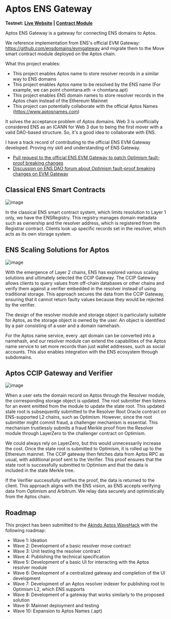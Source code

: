 # Aptos ENS Gateway

**Testnet: [Live Website](https://aptos-ens.chom.dev) | [Contract Module](https://explorer.aptoslabs.com/account/0x4aac1f0a41d1251b67e7623b3bdf3034cbd4bb05938a1129ddd9dec3ba8ed200/modules/code/resolver?network=testnet)**

Aptos ENS Gateway is a gateway for connecting ENS domains to Aptos.

We reference implementation from ENS's official EVM Gateway: https://github.com/ensdomains/evmgateway and migrate them to the Move smart contract module deployed on the Aptos chain.

What this project enables:
* This project enables Aptos name to store resolver records in a similar way to ENS domains
* This project enables Aptos name to be resolved by the ENS name (For example, we can point chomtana.eth -> chomtana.apt)
* This project enables ENS domain names to store resolver records in the Aptos chain instead of the Ethereum Mainnet
* This project can potentially collaborate with the official Aptos Names (https://www.aptosnames.com)

It solves the acceptance problem of Aptos domains. Web 3 is unofficially considered ENS as an ICANN for Web 3 due to being the first mover with a valid DAO-based structure. So, it's a good idea to collaborate with ENS.

I have a track record of contributing to the official ENS EVM Gateway developed. Proving my skill and understanding of ENS Gateway.
* [Pull request to the official ENS EVM Gateway to patch Optimism fault-proof breaking changes](https://github.com/ensdomains/evmgateway/pull/36)
* [Discussion on ENS DAO forum about Optimism fault-proof breaking changes on EVM Gateway](https://discuss.ens.domains/t/op-fault-proof-upgrade-break-op-verifier-and-op-gateway-implementation-in-the-evm-gateway/18973)

## Classical ENS Smart Contracts

![image](https://github.com/Chomtana/aptos-ens-gateway/assets/4103490/0daae5a3-ca64-4ff4-88aa-ca14967427f1)

In the classical ENS smart contract system, which limits resolution to Layer 1 only, we have the ENSRegistry. This registry manages domain metadata such as ownership and the resolver address, which is registered from the Registrar contract. Clients look up specific records set in the resolver, which acts as its own storage system.

## ENS Scaling Solutions for Aptos

![image](https://github.com/Chomtana/aptos-ens-gateway/assets/4103490/41b37e13-685b-43f4-b4ef-dc64d302a178)

With the emergence of Layer 2 chains, ENS has explored various scaling solutions and ultimately selected the CCIP Gateway. The CCIP Gateway allows clients to query values from off-chain databases or other chains and verify them against a verifier embedded in the resolver instead of using traditional storage. This approach secures the data from the CCIP Gateway, ensuring that it cannot return faulty values because they would be rejected by the verifier.

The design of the resolver module and storage object is particularly suitable for Aptos, as the storage object is owned by the user. An object is identified by a pair consisting of a user and a domain namehash.

For the Aptos name service, every .apt domain can be converted into a namehash, and our resolver module can extend the capabilities of the Aptos name service to set more records than just wallet addresses, such as social accounts. This also enables integration with the ENS ecosystem through subdomains.

## Aptos CCIP Gateway and Verifier

![image](https://github.com/Chomtana/aptos-ens-gateway/assets/4103490/d6234af8-b9cd-4a0e-a3d6-31fb7d0e4d01)

When a user sets the domain record on Aptos through the Resolver module, the corresponding storage object is updated. The root submitter then listens for an event emitted from the module to update the state root. This updated state root is subsequently submitted to the Resolver Root Oracle contract on ENS-supported L2 chains, such as Optimism. However, since the root submitter might commit fraud, a challenger mechanism is essential. This mechanism trustlessly submits a fraud Merkle proof from the Resolver module through LayerZero to the challenger contract on Optimism.

We could always rely on LayerZero, but this would unnecessarily increase the cost. Once the state root is submitted to Optimism, it is rolled up to the Ethereum mainnet. The CCIP gateway then fetches data from Aptos RPC as usual, with additional proof sent to the Verifier. This proof ensures that the state root is successfully submitted to Optimism and that the data is included in the state Merkle tree.

If the Verifier successfully verifies the proof, the data is returned to the client. This approach aligns with the ENS vision, as ENS accepts verifying data from Optimism and Arbitrum. We relay data securely and optimistically from the Aptos chain.

## Roadmap

This project has been submitted to the [Akindo Aptos WaveHack](https://app.akindo.io/wave-hacks/Z47L4rwQmI774vRpr) with the following roadmap:
* Wave 1: Ideation
* Wave 2: Development of a basic resolver move contract
* Wave 3: Unit testing the resolver contract
* Wave 4: Publishing the technical specification
* Wave 5: Development of a basic UI for interacting with the Aptos resolver module
* Wave 6: Development of a centralized gateway and completion of the UI development
* Wave 7: Development of an Aptos resolver indexer for publishing root to Optimism L2, which ENS supports
* Wave 8: Development of a gateway that works similarly to the proposed solution
* Wave 9: Mainnet deployment and testing
* Wave 10: Expansion to Aptos Names (.apt)
